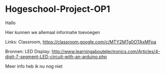 # Hogeschool-Project-OP1

Hallo

Hier kunnen we allemaal informatie toevoegen



Links:
    Classroom, https://classroom.google.com/c/MTY2MTg0OTAxMFpa
    
Bronnen:
    LED Display: http://www.learningaboutelectronics.com/Articles/4-digit-7-segment-LED-circuit-with-an-arduino.php


Meer info heb ik nu nog niet
